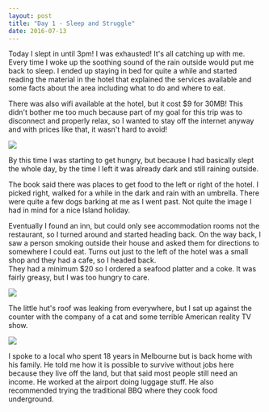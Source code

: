 ```yaml
---
layout: post
title: "Day 1 - Sleep and Struggle"
date: 2016-07-13
---
```


Today I slept in until 3pm! I was exhausted! It's all catching up with me.
Every time I woke up the soothing sound of the rain outside would put me back to
sleep. I ended up staying in bed for quite a while and started reading the
material in the hotel that explained the services available and some facts about
the area including what to do and where to eat.

There was also wifi available at the hotel, but it cost $9 for 30MB! This didn't
bother me too much because part of my goal for this trip was to disconnect and
properly relax, so I wanted to stay off the internet anyway and with prices like
that, it wasn't hard to avoid!

<img src="https://res.cloudinary.com/stevenocchipinti/image/upload/f_auto,w_1600/2016-cook-islands/day-01-wifi_j6dyqc.jpg" />

By this time I was starting to get hungry, but because I had basically slept the
whole day, by the time I left it was already dark and still raining outside.

The book said there was places to get food to the left or right of the hotel.
I picked right, walked for a while in the dark and rain with an umbrella. There
were quite a few dogs barking at me as I went past. Not quite the image I had in
mind for a nice Island holiday.

Eventually I found an inn, but could only see accommodation rooms not the
restaurant, so I turned around and started heading back. On the way back, I saw
a person smoking outside their house and asked them for directions to somewhere
I could eat. Turns out just to the left of the hotel was a small shop and they
had a cafe, so I headed back.  
They had a minimum $20 so I ordered a seafood platter and a coke.
It was fairly greasy, but I was too hungry to care.

<img src="https://res.cloudinary.com/stevenocchipinti/image/upload/f_auto,w_1600/2016-cook-islands/day-01-dinner_z5bvdn.jpg" />

The little hut's roof was leaking from everywhere, but I sat up against the
counter with the company of a cat and some terrible American reality TV show.

<img src="https://res.cloudinary.com/stevenocchipinti/image/upload/f_auto,w_1600/2016-cook-islands/day-01-cafe_ad5rf5.jpg" />

I spoke to a local who spent 18 years in Melbourne but is back home with his
family. He told me how it is possible to survive without jobs here because they
live off the land, but that said most people still need an income. He worked at
the airport doing luggage stuff. He also recommended trying the traditional BBQ
where they cook food underground.
